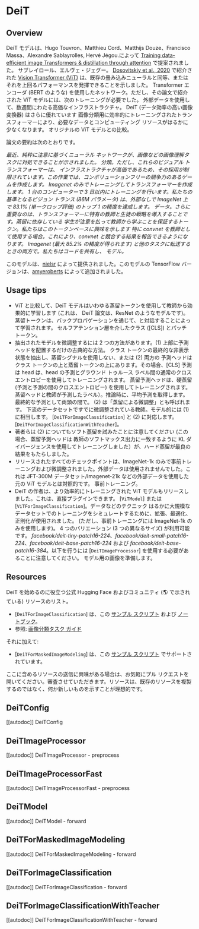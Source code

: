 <!--Copyright 2021 The HuggingFace Team. All rights reserved.

Licensed under the Apache License, Version 2.0 (the "License"); you may not use this file except in compliance with
the License. You may obtain a copy of the License at

http://www.apache.org/licenses/LICENSE-2.0

Unless required by applicable law or agreed to in writing, software distributed under the License is distributed on
an "AS IS" BASIS, WITHOUT WARRANTIES OR CONDITIONS OF ANY KIND, either express or implied. See the License for the
specific language governing permissions and limitations under the License.

⚠️ Note that this file is in Markdown but contain specific syntax for our doc-builder (similar to MDX) that may not be
rendered properly in your Markdown viewer.

-->

# DeiT

## Overview

DeiT モデルは、Hugo Touvron、Matthieu Cord、Matthijs Douze、Francisco Massa、Alexandre
Sablayrolles, Hervé Jégou.によって [Training data-efficient image Transformers & distillation through attention](https://huggingface.co/papers/2012.12877) で提案されました。
サブレイロール、エルヴェ・ジェグー。 [Dosovitskiy et al., 2020](https://huggingface.co/papers/2010.11929) で紹介された [Vision Transformer (ViT)](vit) は、既存の畳み込みニューラルと同等、またはそれを上回るパフォーマンスを発揮できることを示しました。
Transformer エンコーダ (BERT のような) を使用したネットワーク。ただし、その論文で紹介された ViT モデルには、次のトレーニングが必要でした。
外部データを使用して、数週間にわたる高価なインフラストラクチャ。 DeiT (データ効率の高い画像変換器) はさらに優れています
画像分類用に効率的にトレーニングされたトランスフォーマーにより、必要なデータとコンピューティング リソースがはるかに少なくなります。
オリジナルの ViT モデルとの比較。

論文の要約は次のとおりです。

*最近、純粋に注意に基づくニューラル ネットワークが、画像などの画像理解タスクに対処できることが示されました。
分類。ただし、これらのビジュアル トランスフォーマーは、
インフラストラクチャが高価であるため、その採用が制限されています。この作業では、コンボリューションフリーの競争力のあるゲームを作成します。
Imagenet のみでトレーニングしてトランスフォーマーを作成します。 1 台のコンピューターで 3 日以内にトレーニングを行います。私たちの基準となるビジョン
トランス (86M パラメータ) は、外部なしで ImageNet 上で 83.1% (単一クロップ評価) のトップ 1 の精度を達成します。
データ。さらに重要なのは、トランスフォーマーに特有の教師と生徒の戦略を導入することです。蒸留に依存している
学生が注意を払って教師から学ぶことを保証するトークン。私たちはこのトークンベースに興味を示します
特に convnet を教師として使用する場合。これにより、convnet と競合する結果を報告できるようになります。
Imagenet (最大 85.2% の精度が得られます) と他のタスクに転送するときの両方で。私たちはコードを共有し、
モデル。*

このモデルは、[nielsr](https://huggingface.co/nielsr) によって提供されました。このモデルの TensorFlow バージョンは、[amyeroberts](https://huggingface.co/amyeroberts) によって追加されました。

## Usage tips

- ViT と比較して、DeiT モデルはいわゆる蒸留トークンを使用して教師から効果的に学習します (これは、
  DeiT 論文は、ResNet のようなモデルです)。蒸留トークンは、バックプロパゲーションを通じて、と対話することによって学習されます。
  セルフアテンション層を介したクラス ([CLS]) とパッチ トークン。
- 抽出されたモデルを微調整するには 2 つの方法があります。(1) 上部に予測ヘッドを配置するだけの古典的な方法。
  クラス トークンの最終的な非表示状態を抽出し、蒸留シグナルを使用しない、または (2) 両方の
  予測ヘッドはクラス トークンの上と蒸留トークンの上にあります。その場合、[CLS] 予測は
  head は、head の予測とグラウンド トゥルース ラベル間の通常のクロスエントロピーを使用してトレーニングされます。
  蒸留予測ヘッドは、硬蒸留 (予測と予測の間のクロスエントロピー) を使用してトレーニングされます。
  蒸留ヘッドと教師が予測したラベル）。推論時に、平均予測を取得します。
  最終的な予測として両頭の間で。 (2) は「蒸留による微調整」とも呼ばれます。
  下流のデータセットですでに微調整されている教師。モデル的には (1) に相当します。
  [`DeiTForImageClassification`] と (2) に対応します。
  [`DeiTForImageClassificationWithTeacher`]。
- 著者らは (2) についてもソフト蒸留を試みたことに注意してください (この場合、蒸留予測ヘッドは
  教師のソフトマックス出力に一致するように KL ダイバージェンスを使用してトレーニングしました）が、ハード蒸留が最良の結果をもたらしました。
- リリースされたすべてのチェックポイントは、ImageNet-1k のみで事前トレーニングおよび微調整されました。外部データは使用されませんでした。これは
  JFT-300M データセット/Imagenet-21k などの外部データを使用した元の ViT モデルとは対照的です。
  事前トレーニング。
- DeiT の作者は、より効率的にトレーニングされた ViT モデルもリリースしました。これは、直接プラグインできます。
  [`ViTModel`] または [`ViTForImageClassification`]。データなどのテクニック
  はるかに大規模なデータセットでのトレーニングをシミュレートするために、拡張、最適化、正則化が使用されました。
  (ただし、事前トレーニングには ImageNet-1k のみを使用します)。 4 つのバリエーション (3 つの異なるサイズ) が利用可能です。
  *facebook/deit-tiny-patch16-224*、*facebook/deit-small-patch16-224*、*facebook/deit-base-patch16-224* および
  *facebook/deit-base-patch16-384*。以下を行うには [`DeiTImageProcessor`] を使用する必要があることに注意してください。
  モデル用の画像を準備します。

## Resources

DeiT を始めるのに役立つ公式 Hugging Face およびコミュニティ (🌎 で示されている) リソースのリスト。

<PipelineTag pipeline="image-classification"/>

- [`DeiTForImageClassification`] は、この [サンプル スクリプト](https://github.com/huggingface/transformers/tree/main/examples/pytorch/image-classification) および [ノートブック](https://colab.research.google.com/github/huggingface/notebooks/blob/main/examples/image_classification.ipynb)。
- 参照: [画像分類タスク ガイド](../tasks/image_classification)

それに加えて:

- [`DeiTForMaskedImageModeling`] は、この [サンプル スクリプト](https://github.com/huggingface/transformers/tree/main/examples/pytorch/image-pretraining) でサポートされています。

ここに含めるリソースの送信に興味がある場合は、お気軽にプル リクエストを開いてください。審査させていただきます。リソースは、既存のリソースを複製するのではなく、何か新しいものを示すことが理想的です。

## DeiTConfig

[[autodoc]] DeiTConfig

## DeiTImageProcessor

[[autodoc]] DeiTImageProcessor
    - preprocess

## DeiTImageProcessorFast

[[autodoc]] DeiTImageProcessorFast
    - preprocess


## DeiTModel

[[autodoc]] DeiTModel
    - forward

## DeiTForMaskedImageModeling

[[autodoc]] DeiTForMaskedImageModeling
    - forward

## DeiTForImageClassification

[[autodoc]] DeiTForImageClassification
    - forward

## DeiTForImageClassificationWithTeacher

[[autodoc]] DeiTForImageClassificationWithTeacher
    - forward
